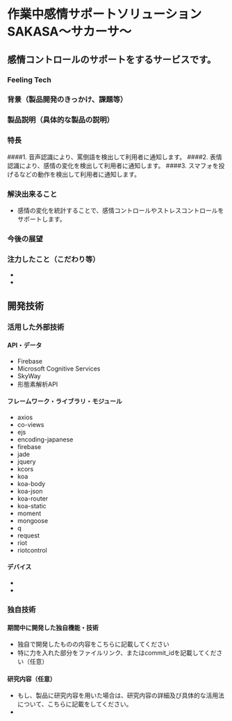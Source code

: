 # 作業中感情サポートソリューション　SAKASA〜サカーサ〜
## 感情コントロールのサポートをするサービスです。
### Feeling Tech

### 背景（製品開発のきっかけ、課題等）
### 製品説明（具体的な製品の説明）
### 特長
####1. 音声認識により、罵倒語を検出して利用者に通知します。
####2. 表情認識により、感情の変化を検出して利用者に通知します。
####3. スマフォを投げるなどの動作を検出して利用者に通知します。

### 解決出来ること
* 感情の変化を統計することで、感情コントロールやストレスコントロールをサポートします。

### 今後の展望

### 注力したこと（こだわり等）
* 
* 

## 開発技術
### 活用した外部技術
#### API・データ
* Firebase
* Microsoft Cognitive Services 
* SkyWay
* 形態素解析API

#### フレームワーク・ライブラリ・モジュール
* axios
* co-views
* ejs
* encoding-japanese
* firebase
* jade
* jquery
* kcors
* koa
* koa-body
* koa-json
* koa-router
* koa-static
* moment
* mongoose
* q
* request
* riot
* riotcontrol

#### デバイス
* 
* 

### 独自技術
#### 期間中に開発した独自機能・技術
* 独自で開発したものの内容をこちらに記載してください
* 特に力を入れた部分をファイルリンク、またはcommit_idを記載してください（任意）

#### 研究内容（任意）
* もし、製品に研究内容を用いた場合は、研究内容の詳細及び具体的な活用法について、こちらに記載をしてください。
* 
